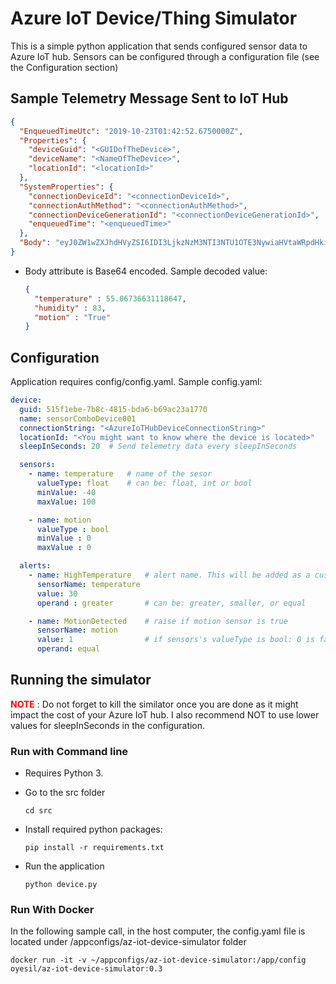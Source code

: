   #  Azure IoT Device/Thing Simulator 

This is a simple python application that sends configured sensor data to Azure IoT hub. Sensors can be configured through a configuration file (see the Configuration section)


## Sample Telemetry Message Sent to IoT Hub

```json
{
  "EnqueuedTimeUtc": "2019-10-23T01:42:52.6750000Z",
  "Properties": {
    "deviceGuid": "<GUIDofTheDevice>",
    "deviceName": "<NameOfTheDevice>",
    "locationId": "<locationId>"
  },
  "SystemProperties": {
    "connectionDeviceId": "<connectionDeviceId>",
    "connectionAuthMethod": "<connectionAuthMethod>",
    "connectionDeviceGenerationId": "<connectionDeviceGenerationId>",
    "enqueuedTime": "<enqueuedTime>"
  },
  "Body": "eyJ0ZW1wZXJhdHVyZSI6IDI3LjkzNzM3NTI3NTU1OTE3NywiaHVtaWRpdHkiOiA3NS4zNDAwMTI0ODQ3NjQ0fQ=="
}
```

- Body attribute is Base64 encoded. Sample decoded value: 
  ```json
  { 
    "temperature" : 55.06736631118647, 
    "humidity" : 83, 
    "motion" : "True"
  }
  ```


## Configuration

Application requires config/config.yaml. Sample config.yaml:

```yaml
device:
  guid: 515f1ebe-7b8c-4815-bda6-b69ac23a1770
  name: sensorComboDevice001
  connectionString: "<AzureIoTHubDeviceConnectionString>"
  locationId: "<You might want to know where the device is located>"  
  sleepInSeconds: 20  # Send telemetry data every sleepInSeconds

  sensors:
    - name: temperature   # name of the sesor
      valueType: float    # can be: float, int or bool
      minValue: -40
      maxValue: 100

    - name: motion
      valueType : bool
      minValue : 0
      maxValue : 0 

  alerts:  
    - name: HighTemperature   # alert name. This will be added as a custom parameter to the telemetry message
      sensorName: temperature      
      value: 30
      operand : greater       # can be: greater, smaller, or equal

    - name: MotionDetected    # raise if motion sensor is true
      sensorName: motion
      value: 1                # if sensors's valueType is bool: 0 is false, 1 is true
      operand: equal

```

## Running the simulator 

<font color=#ff0000>**NOTE**</font> : Do not forget to kill the similator once you are done as it might impact the cost of your Azure IoT hub. I also recommend NOT to use lower values for sleepInSeconds in the configuration.

### Run with Command line

- Requires Python 3. 

- Go to the src folder
  ```shell
  cd src
  ```

- Install required python packages:
  ```shell
  pip install -r requirements.txt
  ```

- Run the application
  ```shell
  python device.py
  ```
  

### Run With Docker

In the following sample call, in the host computer, the config.yaml file is located under /appconfigs/az-iot-device-simulator folder

```shell
docker run -it -v ~/appconfigs/az-iot-device-simulator:/app/config oyesil/az-iot-device-simulator:0.3
```







